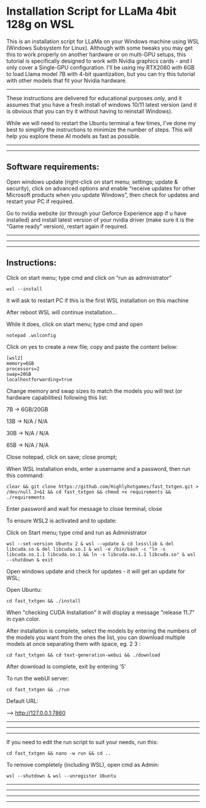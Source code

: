 # Installation Script for LLaMa 4bit 128g on WSL


This is an installation script for LLaMa on your Windows machine using WSL (Windows Subsystem for Linux).
Although with some tweaks you may get this to work properly on another hardware or on multi-GPU setups,
this tutorial is specifically designed to work with Nvidia graphics cards - and I only cover a Single-GPU configuration.
I'll be using my RTX2060 with 6GB to load Llama model 7B with 4-bit quantization,
but you can try this tutorial with other models that fit your Nvidia hardware.

----------------------------------------------------------------------------------

These instructions are delivered for educational purposes only, and it assumes that you have a fresh install of
windows 10/11 latest version (and it is obvious that you can try it without having to reinstall Windows).

While we will need to restart the Ubuntu terminal a few times, I've done my best to simplify the instructions
to minimize the number of steps. This will help you explore these AI models as fast as possible.


----------------------------------------------------------------------------------
----------------------------------------------------------------------------------

Software requirements:
----------------------------------------------------------------------------------

Open windows update (right-click on start menu; settings; update & security), click on advanced options and
enable “receive updates for other Microsoft products when you update Windows”, then
check for updates and restart your PC if required.

Go to nvidia website (or through your Geforce Experience app if u have installed) and install latest version
of your nvidia driver (make sure it is the “Game ready” version), restart again if required.

----------------------------------------------------------------------------------
----------------------------------------------------------------------------------
----------------------------------------------------------------------------------

Instructions:
----------------------------------------------------------------------------------

Click on start menu; type cmd and click on “run as administrator”

	wsl --install

It will ask to restart PC if this is the first WSL installation on this machine

After reboot WSL will continue installation...

While it does, click on start menu; type cmd and open

	notepad .wslconfig

Click on yes to create a new file; copy and paste the content below:


	[wsl2]
	memory=6GB
	processors=2
	swap=20GB
	localhostforwarding=true
		
Change memory and swap sizes to match the models you will test (or hardware capabilities) following this list:
	
7B -> 6GB/20GB

13B -> N/A / N/A

30B -> N/A / N/A

65B -> N/A / N/A

Close notepad, click on save; close prompt;

When WSL installation ends, enter a username and a password, then run this command:


	clear && git clone https://github.com/Highlyhotgames/fast_txtgen.git > /dev/null 2>&1 && cd fast_txtgen && chmod +x requirements && ./requirements
	


Enter password and wait for message to close terminal; close

To ensure WSL2 is activated and to update:

Click on Start menu; type cmd and run as Administrator



	wsl --set-version Ubuntu 2 & wsl --update & cd lxss\lib & del libcuda.so & del libcuda.so.1 & wsl -e /bin/bash -c "ln -s libcuda.so.1.1 libcuda.so.1 && ln -s libcuda.so.1.1 libcuda.so" & wsl --shutdown & exit


Open windows update and check for updates - it will get an update for WSL;

Open Ubuntu:


	cd fast_txtgen && ./install
	

When "checking CUDA Installation" it will display a message "release 11.7" in cyan color.


After installation is complete, select the models by entering the numbers of the models you want from the ones the list, you can download multiple models at once separating them with space, eg. 2 3 :

	cd fast_txtgen && cd text-generation-webui && ./download

After download is complete, exit by entering '5'

To run the webUI server:

	cd fast_txtgen && ./run

Default URL:

—> http://127.0.0.1:7860

----------------------------------------------------------------------------------
----------------------------------------------------------------------------------
----------------------------------------------------------------------------------
If you need to edit the run script to suit your needs, run this:

	cd fast_txtgen && nano -w run && cd ..

To remove completely (including WSL), open cmd as Admin:

	wsl --shutdown & wsl --unregister Ubuntu

----------------------------------------------------------------------------------
----------------------------------------------------------------------------------
----------------------------------------------------------------------------------
----------------------------------------------------------------------------------
